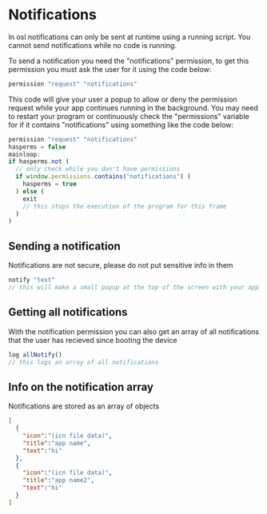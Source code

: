 # Notifications

In osl notifications can only be sent at runtime using a running script. You cannot send notifications while no code is running.

To send a notification you need the "notifications" permission, to get this permission you must ask the user for it using the code below:

```js
permission "request" "notifications"
```

This code will give your user a popup to allow or deny the permission request while your app continues running in the background. You may need to restart your program or continuously check the "permissions" variable for if it contains "notifications" using something like the code below:

```js
permission "request" "notifications"
hasperms = false
mainloop:
if hasperms.not (
  // only check while you don't have permissions
  if window.permissions.contains("notifications") (
    hasperms = true
  ) else (
    exit
    // this stops the execution of the program for this frame
  )
)

```

## Sending a notification

Notifications are not secure, please do not put sensitive info in them

```js
notify "text"
// this will make a small popup at the top of the screen with your app icon, name, and the text you want to display below it
```

## Getting all notifications

With the notification permission you can also get an array of all notifications that the user has recieved since booting the device

```js
log allNotify()
// this logs an array of all notifications
```

## Info on the notification array

Notifications are stored as an array of objects

```json
[
  {
    "icon":"(icn file data)",
    "title":"app name",
    "text":"hi"
  },
  {
    "icon":"(icn file data)",
    "title":"app name2",
    "text":"hi"
  }
]
```
